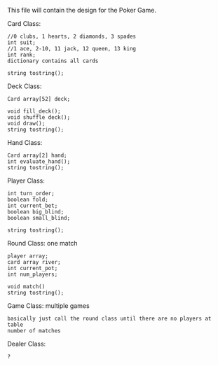 This file will contain the design for the Poker Game.

Card Class:

    //0 clubs, 1 hearts, 2 diamonds, 3 spades
    int suit;
    //1 ace, 2-10, 11 jack, 12 queen, 13 king
    int rank;
    dictionary contains all cards

    string tostring();

Deck Class:

    Card array[52] deck;
    
    void fill_deck();
    void shuffle deck();
    void draw();
    string tostring();

Hand Class:

    Card array[2] hand;
    int evaluate_hand();
    string tostring();

Player Class:

    int turn_order;
    boolean fold;
    int current_bet;
    boolean big_blind;
    boolean small_blind;

    string tostring();

Round Class: one match 
    
    player array;
    card array river;
    int current_pot;
    int num_players;

    void match()
    string tostring();

Game Class: multiple games

    basically just call the round class until there are no players at table
    number of matches

Dealer Class:
    
    ?

